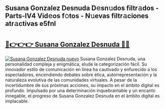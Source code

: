 ## Susana Gonzalez Desnuda D𝚎sn𝚞dos filtr𝚊dos - Parts-lV4 Vid𝚎os f𝚘tos - N𝚞evas filtr𝚊ciones atr𝚊ctivas e5fnl

# <h2><a href="http://mbdhrd5.tromn.icu/?c=Susana+Gonzalez+Desnuda">🔗👉👉👉 Susana Gonzalez Desnuda 🔗🔗</a></h2>

[![Susana Gonzalez Desnuda nuevo](https://i.imgur.com/pEAQMta.gif)](http://mbdhrd5.tromn.icu/?c=Susana+Gonzalez+Desnuda)
Susana Gonzalez Desnuda, una personalidad compleja y enigmática, elude la categorización fácil. Su innovador estilo de comunicación en línea ha cautivado y enfurecido a los espectadores, encendiendo debates sobre ética, autorrepresentación y la naturaleza evolutiva de las comunidades virtuales. A pesar de la incertidumbre de sus próximas acciones, su impacto en el ámbito digital es profundo. Impulsado por una determinación inquebrantable y un encanto innegable, el progreso de Susana Gonzalez Desnuda en el ámbito digital es implacable.

